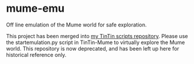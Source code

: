 mume-emu
========

Off line emulation of the Mume world for safe exploration.

This project has been merged into [my TinTin scripts repository](https://github.com/nstockton/tintin-mume "TinTin-Mume"). Please use the startemulation.py script in TinTin-Mume to virtually explore the Mume world. This repository is now deprecated, and has been left up here for historical reference only.

